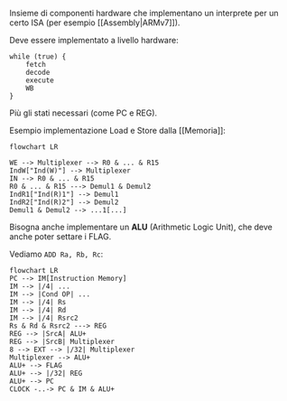 Insieme di componenti hardware che implementano un interprete per un certo ISA (per esempio [[Assembly|ARMv7]]).

Deve essere implementato a livello hardware:

```
while (true) {
    fetch
    decode
    execute
    WB
}
```

Più gli stati necessari (come PC e REG).

Esempio implementazione Load e Store dalla [[Memoria]]:

```mermaid
flowchart LR

WE --> Multiplexer --> R0 & ... & R15
IndW["Ind(W)"] --> Multiplexer
IN --> R0 & ... & R15
R0 & ... & R15 ---> Demul1 & Demul2
IndR1["Ind(R)1"] --> Demul1
IndR2["Ind(R)2"] --> Demul2
Demul1 & Demul2 --> ...1[...]
```

Bisogna anche implementare un **ALU** (Arithmetic Logic Unit), che deve anche poter settare i FLAG.

Vediamo `ADD Ra, Rb, Rc`:

```mermaid
flowchart LR
PC --> IM[Instruction Memory]
IM --> |/4| ...
IM --> |Cond OP| ...
IM --> |/4| Rs
IM --> |/4| Rd
IM --> |/4| Rsrc2
Rs & Rd & Rsrc2 ---> REG
REG --> |SrcA| ALU+
REG --> |SrcB| Multiplexer
8 --> EXT --> |/32| Multiplexer
Multiplexer --> ALU+
ALU+ --> FLAG
ALU+ --> |/32| REG
ALU+ --> PC
CLOCK -..-> PC & IM & ALU+
```

